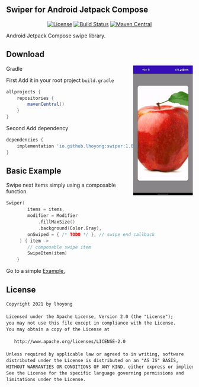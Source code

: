 ## Swiper for Android Jetpack Compose

<p align="center">
  <a href="https://opensource.org/licenses/Apache-2.0"><img alt="License" src="https://img.shields.io/badge/License-Apache%202.0-blue.svg"/></a>
  <a href="https://github.com/lhoyong/swiper/actions"><img alt="Build Status" src="https://github.com/lhoyong/swiper/actions/workflows/check.yml/badge.svg"/></a>
  <a href="https://github.com/lhoyong/swiper/releases"><img alt="Maven Central" src="https://img.shields.io/maven-central/v/io.github.lhoyong/swiper?style=flat-square"/></a>
</p>

Android Jetpack Compose swipe library.

## Download

<img src="https://github.com/lhoyong/swiper/blob/main/art/swiper-sample1.gif" align="right" width="32%"/>

Gradle

First Add it in your root project `build.gradle`
~~~gradle
allprojects {
    repositories {
        mavenCentral()
    }
}
~~~

Second Add dependency
~~~gradle
dependencies {
    implementation 'io.github.lhoyong:swiper:1.0.1'
}
~~~

## Basic Example
Swipe next items simply using a composable function. 
~~~kt
Swiper(
        items = items,
        modifier = Modifier
            .fillMaxSize()
            .background(Color.Gray),
        onSwiped = { /* TODO */ }, // swipe end callback
     ) { item ->
        // composable swipe item
        SwipeItem(item)
    }  
~~~
Go to a simple [Example.](https://github.com/lhoyong/swiper/blob/main/sample/src/main/java/com/github/lhoyong/swiper/sample/MainActivity.kt)

## License
```xml
Copyright 2021 by lhoyong

Licensed under the Apache License, Version 2.0 (the "License");
you may not use this file except in compliance with the License.
You may obtain a copy of the License at

   http://www.apache.org/licenses/LICENSE-2.0

Unless required by applicable law or agreed to in writing, software
distributed under the License is distributed on an "AS IS" BASIS,
WITHOUT WARRANTIES OR CONDITIONS OF ANY KIND, either express or implied.
See the License for the specific language governing permissions and
limitations under the License.
```
